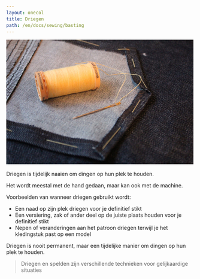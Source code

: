 ```yaml
---
layout: onecol
title: Driegen
path: /en/docs/sewing/basting
---
```


![De vorm van deze achterzak is gedriegd voor de zak op de jeansbroek gestikt wordt](basting.jpg)

Driegen is tijdelijk naaien om dingen op hun plek te houden.

Het wordt meestal met de hand gedaan, maar kan ook met de machine.

Voorbeelden van wanneer driegen gebruikt wordt:

- Een naad op zijn plek driegen voor je definitief stikt
- Een versiering, zak of ander deel op de juiste plaats houden voor je definitief stikt
- Nepen of veranderingen aan het patroon driegen terwijl je het kledingstuk past op een model

Driegen is nooit permanent, maar een tijdelijke manier om dingen op hun plek te houden.

> Driegen en spelden zijn verschillende technieken voor gelijkaardige situaties